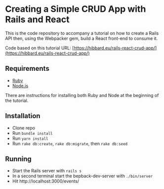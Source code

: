 # Creating a Simple CRUD App with Rails and React

This is the code repository to accompany a tutorial on how to create a Rails API then, using the Webpacker gem, build a React front-end to consume it.

Code based on this tutorial URL: [https://hibbard.eu/rails-react-crud-app/](https://hibbard.eu/rails-react-crud-app/)

## Requirements

- [Ruby](https://www.ruby-lang.org/en/downloads/)
- [Node.js](http://nodejs.org/)

There are instructions for installing both Ruby and Node at the beginning of the tutorial.

## Installation

- Clone repo
- Run `bundle install`
- Run `yarn install`
- Run `rake db:create`, `rake db:migrate`, then `rake db:seed`

## Running

- Start the Rails server with `rails s`
- In a second terminal start the bepback-dev-server with `./bin/server`
- Hit http://localhost:3000/events/


